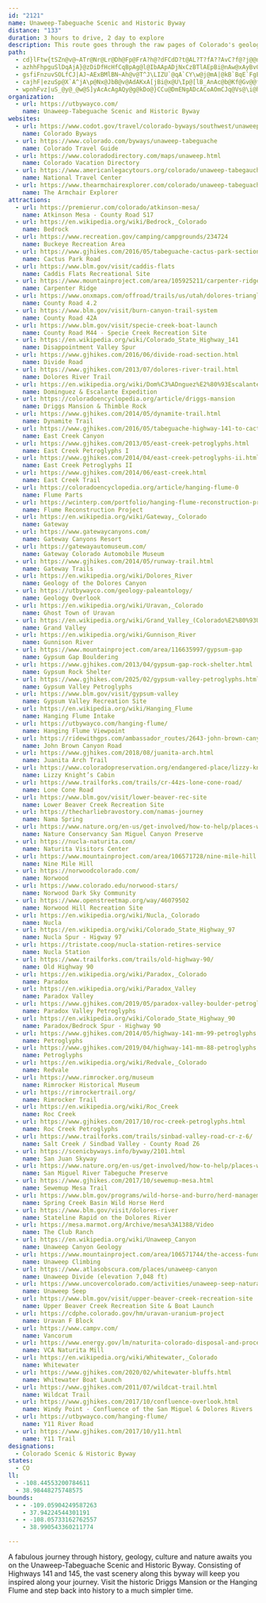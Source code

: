 ```yaml
---
id: "2121"
name: Unaweep-Tabeguache Scenic and Historic Byway
distance: "133"
duration: 3 hours to drive, 2 day to explore
description: This route goes through the raw pages of Colorado's geologic diary. It travels from the vivid desert "redbeds" of the high Dolores River Canyon, through the high plains at the foot of the San Juan Range, then back down into mountain canyons.
path:
  - cd}lFtw{tSZn@v@~ATr@Nr@Lr@Dh@Fp@FrA?h@?dFCdD?t@AL?T?fA??AvC?f@?j@@n@Dj@Fn@Hf@J`@Nf@N^T`@RXLNXXXVXPj@X~@\tTnIzHvCj@Xj@^f@d@Zf@\n@n@jBjBtFTp@nAdCpApB|AzB|@rAFH??Zb@\f@Vj@Rn@V`ARl@\n@`@^d@\x@Nb@?lB[pBB|@Hr@Lp@ZtAv@l@b@ZXV^Ph@ZfAx@fD??DnAKdAa@xAQ`AAPAn@Ht@Rp@Zd@b@Zj@ZdAf@`Bt@TJjAd@zAt@v@|@z@~AHNt@hB`AbCJThAhCn@p@n@`@|@Rv@DdEYnAXzBbA~An@pAHdEQdCKtBNlFrAdFzAbAHrDk@??n@KbADl@TpC|CdA~@vDhDlCjBvHrD`Bl@fBR`EZpB`Az@jA~@xAXb@bQ~Wj@r@dAj@tHlBjCf@fEh@ZBrBHvB?jDKnEr@zGbCzA`@`AL|AKjCQv@@|@ZzA~AlDxE|CxCj@^bCzARLrE`BzH|A`Cj@jJnBvCj@pDt@bClAnFzDfBjAdBj@|AVtBHpCA`CQb@ChC[nE{@vCMvCTjI`AhCVZDtBRtFr@t@F~@Lr@Rn@^~@t@xGhGbB|Ah@`@|@^z@RtAPbM`CpI~ApAPx@LXHXHRHRJRJPLPNNNNNLRT^Tb@pCjFr@z@d@f@x@d@pAXlAPf@F~CVx@H~@RvAl@xG|CtHzCl@Zb@Xd@b@d@n@^l@Rf@\bAX~@h@dBTp@JX??@FPZNZ\b@`@d@^\`@Zr@^t@\bA^rAh@t@VjAZr@Lp@Ff@FlADxIPbC@bE?p@Gv@GbDi@tB[hCCf@BfANtA\~CfApCrAr@^fHvBrAn@j@b@z@~@j@f@vCvB~AzAbDfEd@n@FFpBnCtAfBfAbAfBhATL~D~Bj]lRxA`A|BpB|Ax@`ANzBDnBGxANrA\bB~@|D|CjE|DhAfATTz@hAr@hAt@hBp@`C`@vCF`ADjABtCB`CLrBNlAN|@Tx@T|@l@fAf@j@bAhA^`@PRRTRRPNPN????RPPJTLTLRHb@PdA\VJRJVLRNTTRRNTV^j@~@rF`JPXNXLZL\L^L`@HZRr@\hAnEhPRp@H\L^J\Pd@vDzIRf@LVLPLRPTPTPNRNRJPJfDpAhCzAlBjArChCvDbDd@l@f@`A^xATjBPz@Rt@p@`BZnARzAj@fHRnBPhCJ|B@vAApCMxFWzBSfAe@jA}@nB{AbBqDbD{ArBmBbDqAlBk@~AoB~GsApFIhCCnD?jAFrAThAn@hBr@|AdBxDdA~AlCdEZr@^rAj@rDp@pC\p@Z`@n@n@??^^~GnDh@XbAX|Fp@|BZrAb@`Bv@rA|@jBvAz@hAlAlBl@hAh@nArChHlBrCjCrCxAx@hBh@|A^xC~@lElBxFhEnHxGnK`N~NjXr@dBnAhDzE|M^tAxAbGFTd@fBX|@`@x@lCdErFhItC~DfA|Br@xBbCxIFPvAdFPn@lCpJPn@t@lCl@~A??f@`AFLBFhJdMf@`Ar@nBb@nCTjE|AlV`@hCj@xBnBbHLf@FTrEdPlHrWrF|R^rAd@hAv@`Bz@nAt@x@zAlAdHtE|AnA`@l@TZr@fB|@nClCfIBJd@hAf@z@l@x@~@z@rBhA|@f@rAz@hAjAf@r@n@vArA`DvBnFjErKnA~Cf@nBRrAVfDLvBVtDRzB`@nCHl@RfBBN~@xFP`AVhAn@hBnA|C`C|FHR??^`AfAhDfDvMHZfDvMtFxT|AbGvA|FfAvD`@dAd@~@b@p@r@z@fAtArDrEh@z@fArB~@rBl@nAt@fBj@tBPjAb@nEz@nJJfAFrA@lCI|FGbCUfFaFfgAm@nHi@vEyB`PMrC?fDDvAJrAPfANn@Rp@Tj@??HRZj@`@l@hD~Cp@`Ap@pA\pAXvAvAnLl@fDj@`C|HrYfAbEh@zBd@tC\pCRrCtAvYZnCh@nBr@nArP|TXb@d@r@dDhFnY|a@HN??hCtDhb@fn@zCrEzAlDzLb[~EvGlS|UbBjBhAzAz@z@nAz@hBh@lBXtAh@bA^n@~@ZrCRdCe@nGiBtEcOvX{AhFcFb^iAfHk@rB}AvCcBtAeCvAaEjBwC~AkD~AsBpBqA`BgBhEwAvEoCbJGXkK|]wD`MaAfE{@~Fe@vJe@xGuEh~@kDlm@ItE?zBDnBZ|DfBlQ@`BKpASjA]hAuE~LiAbDuDtLsBtHqBxIsBlKsUj`BsBtNuCfSk@nDSrB[zDMzEAnGJdExBnm@PfEZrB\hBZtAX|@`@pAz@jB~@|AbBpBp@p@tAzAbAtAj@jAd@tAZjBRlBCfCe@nL?~@FpANx@Lh@j@dAlAzA|AdBd@n@n@x@b@bAbA~Bt@pArChE|@nBxApEV~@Nz@Fv@B|A?xADz@Hx@Rv@^~@dBjEh@jAv@fBXr@Nj@^~A^xBb@dCb@dBLZ??rA|DtDxJd@bAp@z@vApA~FfEvGxHzIbKfAx@x@d@pAd@pAP`BPjDt@~ExAhE`BxAn@lBlAnCtChAz@bA^fANx@DxBE`IUzABlBVfATfAh@bAn@~BhBpChCv@d@x@ZjB\tAZpA^dChAhCbAx@Rx@Ft@Gt@ObCq@hB_@jAMnA?xFZjBLnAEhAU|@a@x@i@tAsAzB}Br@y@t@s@x@g@~@_@~@SfBSjIy@hAKjAE`AE??lBUdBg@~Au@l@[zAs@rAWjAI~@@`BJlAF`AApAIdBY|AY`AOt@Bd@Hn@Rf@X^\j@l@^p@x@dBfK`Wr@jCd@tCAlBYtB_@lAc@rAq@rBOv@I|@GtAHtBNtAZ~A^r@n@h@fAp@^l@V`BHhCLtANhAZhAb@vAf@fA`@p@xGbInHvIbAjAhB|Bx@bAb@v@xK`UrAxCrHpObFjKfAbCt@rAv@bA`Az@hH|EpB|Ah@n@p@|@\v@`BhDbF`K`BdDrArCx@nA`ArApAtAVVLLZ\xBxB`AnAn@z@vA`CpBbDbD~ErBdDvB|CFJZb@p@dAr@hAx@x@h@f@|@j@lAd@z@X^JbAXrBj@hBr@fAr@h@b@NL~@dAn@|@x@xAvDjJdDnIn@rA`BbCnBfCb@l@`ApAx@bA`@f@hBzBt@fAd@z@l@hAnC~F\n@f@p@PPRThAjAl@v@h@`AjBjEJPd@|@p@v@fEtEt@`AVZrAvBrA|ChAfDx@lCPh@??|@vCxBfH~@~C^nA`@tBRhBFpABhB@|A@`@JjBJx@TnATz@^jAf@lAnB`EXj@^x@f@hAh@`AxAjCnAnCLRJLTX`@P\Db@ATK??PG\]hBuC~AoCxAcC`AaBv@}@z@g@n@Ox@Kj@KnEe@bAUt@Yv@c@h@_@r@s@h@u@`PgVhBmC~DoGpAoBx@cBp@oBj@kCvAkHNw@vBgKb@aBn@_Br@mAr@eAfG{HrCoDlAsAnA_AhDkBlBkA~DaDrBkBjC{BxIsHxAiAhAc@rAWbBGvANvALxB`@tEbA`BX|BHbACnAO|A_@tAo@NI`EsBxCwAx@U|@O~@CdAFb@Ht@Rt@XbF`CvCvAz@^r@RhALt@@x@Et@MnA_@p@[LI`@YnFoFhB_B`Ak@dAa@bB_@dEm@|ImAtLeBrC]zASjDi@`AYfAc@bAm@|@u@bEaEjGwGzByB`DiDjMyMz@{@z@o@`Am@vAs@jA[bAQ`AGhACjCHzA@b@E??v@IVCnBi@xAq@dDuBhEsClAs@lAe@nAYjAMv@Cz@AnKb@lAB~AIzAS|Aa@lCs@|H}BdHoBbA]z@o@j@k@t@mAZ}@ViAJ{@h@cI~@mL\}BXkA\_Ad@u@`@a@dAy@fA_@z@OjAAlAJV@vDXfd@~DbDXtBNpADhBA~AGtDi@xE{@xFaAnDo@lDm@fBe@lBo@`Bw@lAs@|Ay@`F{C|BsA~NyIdFyCfDsB|LmHlCsAdBk@hCk@rGkAzCc@~Fq@dEw@jKaDdBe@bBU`BKfFJjCD|FHvGLpCE^GdAQdA[PI|@a@xAy@`A}@bNoQxMmQh@{@d@eAl@eBzByLZeBb@yAf@qAdGaLlDuG~@wAbAmAt@m@jAw@`CaApIkChUwGzBs@xBy@~@g@l@i@j@o@t@gAjDoGdAaBv@}@ZWdAk@z@[|@QbAKv@Dz@H`APp@Xx@d@~@p@bFvEn@f@??rAfAn@d@v@^r@Lr@Dh@?dAMpEmA~@Y`A_@jAu@bAgAdAmBjFeP`CoHXq@d@aAt@cAp@u@|AkApAk@dA[xBo@xAg@tBsAnC}B|ByBl@e@l@WjAYl@E|@@d@Dd@Lj@Rl@\z@v@v@fAjJ~MfCvDtDjFtApA~AfAfBn@bBd@hF|@v@Dd@@RATA\Ef@I`@Mp@W`@S\U^[Z[V[V_@\m@\y@Rm@Ru@ToA|@wELq@Ro@LYJUNURWTSTSPK\M\M^G\E`@?`@Bb@F^LVJRLXRXZRXTZdCdF|FzLtChGd@|@d@t@^`@^\ZX\R`@Rj@Tj@NZDZD`@Bd@@n@Al@Gf@Id@Ob@O`@WTMVQl@i@n@o@nJeJzA{@tAc@|Bs@hBe@lAo@p@]hA_A|@kAp@eAl@_BpDcK~@_C~EaKdAoDl@uD^aF`@oBt@wAx@s@nA_@fA?zAPvFhCx@b@zBl@lBXpA?vAIpA]|Aq@nA_ArA}A|@aBt@wBZaBRkBFoBCeBOqB]wBqBaJOiA?gALeARq@Zq@b@e@h@]n@Q|@?j@Hp@^j@l@`@v@vNb\z@dBlAzA|@l@hAf@jB\lBJpBCtGo@pAWjAQvBi@jDkApFuBzAm@|AoAtAyAl@iAj@yAb@eBbCmO|@aHfA{KF{@F}AJqHLyBd@qBv@gBpA_BlAq@dBa@~B@|Dj@xDx@~Ar@dA~@t@nBTxBCrBm@lI[rI??AJE`EFjENnEXxGn@tDz@nCvA~BpAhAlBr@jDfAhCX|BFdBRdB^n@V|GzElF~D`Ap@b@Xd@Rb@Lh@Fb@Bb@AXAZGZG^Oj@Y^YVU\c@Vc@Tk@Na@Le@Lw@D[Bg@@aAC}@Gq@E]Mk@Mc@MYYm@a@m@]c@_@e@gAqA_@g@c@w@Us@Om@Iu@E{@KaCK}CGcCBuADuAHgCCuAKmA{@aDyAqCoAoA}AaAiAg@oAa@iASeA]aAk@sAqA}@sAq@cBm@aDW_DYgG@iDPiFd@sErAiFv@gB|@sAxAoAlBy@p@MnBInBTnAZ`Bv@nHvDrBj@fAB~@W|@c@????j@m@lAwArGqHdBuBfB{Bz@qAfAgCj@uCTmB@gCK{BGg@??SyAc@cBu@mBoHmMcBeC}C_Dk@}@{@sAyH}Oc@cBSoAIgACuBH_Cf@aIX{DVwAh@aBr@qAz@eAnAu@lAe@vBo@~AWhAGfABh@Dt@Nl@Tp@`@p@h@l@z@j@nAt@zBpAdExBbIr@rBdAxB`AhAfAbA`BjAn@ZbE`BfAVp@Bz@ElB[hEiAnC}@hBcAVSx@s@~AmBhEsGfAiBbAsB|CqGJSJSb@w@x@yA^i@`AoAlAy@lB}@bE}AvA_Ar@i@j@o@fGyG`DwD`AiA??dAkAfAcBz@wBl@{Bb@eCPyCB{AEmBQmG[}LMqG@oBJcAR{@`@w@l@u@v@q@t@e@rAe@x@Mv@Cz@Fn@Lp@Rt@`@r@j@~AnBbAvAjDbEt@t@bAv@bAb@z@P??PDdAFnAG|A[x@c@x@i@xRoP??pN{L`GiFnCyBr@i@nAaBl@]|Am@bAQl@Wx@o@p@Wb@K~@]fD?n@Dr@Nb@Z`A~@r@l@~@^~ATbAZjB`A~@\fAT~JhAlBJtBInEi@|@OxAWjAa@n@a@^a@??HGn@y@|@oBnAgEzByHP{A?mAQqASs@i@uAOi@Eq@Jm@Jg@Zc@\Yd@Ih@EXGXUPU\_AXw@d@m@p@a@DA??f@OdFw@bAUrAg@nAs@lCeBbBu@fA[dAQnAG~Si@`BCP???tGH|GLrB\~Cr@xAF|@IvAe@v@g@n@o@j@u@d@cA\kAZyB@eCUuBc@cBAA??{@aBqN}Sm@oA[yAiEc[s@eCaFkNi@aB]aBUkBAiBHeBRgBrCiOf@mCl@yB|@_DxGeSRiALkA@iAEuAMy@??CS_@{Au@}COcAIgAFkD@yAEuCKcFJuMAyBQ}BU}A??EW_@}As@wBwAqCq@yBOeAAiAJyAVwAv@uCf@gCHy@??B[DqALkBb@sBfCsJV{ADiAIcAE_@YwAW{@cAgD]eA_@cBEsA?{@HaANkA\kA^_Ab@{@pAgB~HuM~DeHhAeBT[??PSz@u@zAgAn@u@^u@r@kBVc@\a@l@m@|AiAvD}CzBaBnH}Fn@g@lBgBlBoBx@{@zEoGz@gAz@{@z@k@p@Yn@S??RGpFs@lAa@`BkA|@kAfEkHd@gA^qAbAiE??@CX_AVm@bAqAfAsAjAiAj@i@v@a@jAYnAQ~@UHA|@m@??@Az@aAh@uAzAcGLi@??XkAzBaJb@aBl@eBfF_M`AiCh@eCbAeHT_Bh@yBb@eBh@_Bn@cBh@mAjDsIbE}JjAoC\u@LS??\g@bA_AfA{@z@i@pFyCbB}@DEPK^S|@e@????tBeA|Ak@jAe@fA[dCy@bAOl@GpBItAM~Ac@j@_@n@i@tAoB~AmCr@sBTw@R_APeBLyEFaAJy@`@mBl@uAr@iArEaGb@e@n@e@r@Y|@QlBGjAE~@A~ANnAVrAj@jAt@|@r@`Az@jAz@`@Vj@XhA`@tDjAlAVpAJjAEp@I~@Wx@]bAm@pMmJx@g@`Ac@nAa@hAUpAMf@@??pGB~AHbAMv@WbHcDlB}@|AcA|DcDvAsAnAoBf@cAf@mAd@cBp@oDd@aBr@eBp@mAv@gAtAqArAcAnAk@rCcAdAu@~@iAnB_C|ByBv@_Ax@sAf@yAb@{Af@cCd@qAn@oArEuFzAqAfBgAr@g@TUp@}@n@qAhEyJnAqBdB}BzJeLlBoC~j@_~@jBuCvEcGdBsBzFgH????tBkB`BqA`@Yl@e@`B_AnAg@rA_@bB[fBO~Ig@fAMdAYv@_@rAcArBkBt@e@~@]rFmA`\uHpAa@rB{@zAw@vAy@lAy@tAiAjDwCdBoA`FuC~x@ce@`UmMt@c@tEqCfE{CzBcBtDmDdK}KpDsDbBgBvA{BdAiC`@aB~DkTRyBDwBIyBc@}CaB}HSsAMkAE{@EiA?wAFgAJqB`@oFHiAB}ACeBIqAQsAm@kEGw@Am@Bu@NcBX{CHk@Nm@l@yArJ{Tn@oA~@{@xCcBr@]x@Wv@Ef@@l@JxAj@v@XfADfAOfAStAQpA?pC\~@Jz@An@G`Ca@lF{@pLqBlBIxBP`B`@tB|@j@R??\LfAP`BDzELbAMjA]tKkF~@c@p@g@lAeAt@i@v@_@rCo@fAa@v@k@j@aAVaAxBaJ^_ABC??l@q@zAw@~EuAn@Wp@a@~@gAtBiDjCuCf@u@Zo@tBoFd@_BRcBD}AHqFFuBBwA@}ACu@??AMMoA??OiAQ{BGiCCuE@eD@w@Fo@Jm@Pm@Pa@T[Z[XMTIZE`@?l@@vBVlGt@tBPn@Dv@Aj@Gl@KhA[fAi@tC{An@a@n@o@n@y@p@iAfCoElFgHr@{@bAwAfAyB~BgF|AsDbAgCv@aClBoF`@qAViAN}@PiA^uCVcCVmC\sCV_BL}A@mBW_G?cB@y@@c@p@wHv@wKDu@??d@eHN}B^mFX}DLwAfBwLjA}HLc@~BkHVw@Ts@Lc@J_@Ja@Li@TiATaAhCiMn@iDRaBLsADmBAmBOwBeBwROkAS_A[kAYy@a@aAa@y@_AoA}@gAkF{Gi@}@k@mA_AsCYcAW{@I_ACk@?[D}@TaCB_AEaAUiAYs@q@yAsBuDg@eAm@mBMaAI_AEeABy@JkARqAnFeSVuAL{@DsA@o@IgAO_AYqAuJuXm@oBa@uB[uCImB@mBPcEEqAGm@Qw@Ss@i@aAiAgBa@s@Sk@W}@gBaLO{BCsCKeBUkA[y@k@y@qCuCo@m@g@y@o@wAa@iB}@oG{@mEsAkGYqBSeBEy@AeA?sBFaBJqAPsATiAV_A|Vov@VcAL{@B_BGoAUgAqAiDc@_BUuAImAEeABwADiAJaBn@mJHeABaA?_AEmAUkBYoAw@_DkFuT]mBKwAKqBDaBLoAPmAXoAv_@wmA`@qAf@oAj@qAp@oAr@kApEyGrSwZpCiEpRiYjC_ElAmAxR}NbP_MhIgG`CeBpBwAzAo@zAa@rCKdh@MhD@vB?dCGhB[fEiBdCsBvBgDfQc\h@oBRy@Jy@L_BDoAPmk@FkCLuAR{Ah@yBNm@`AwBz@{Ax@aA|@y@`\cZh@m@^g@\m@Xs@JYJ[Pw@PqAFaADaA?yA?S??BoM@kMBi[Aiy@Cqd@@aAFcAJw@Ls@Nm@Pk@f@eAXe@Zc@b@i@b@a@f@[l@[f@Sv@Sv@MbFAhVDr\Cn@Aj@Gp@Ox@Un@_@j@]`@_@Z[X_@j@aAXq@Tq@Po@NcALeAFwA@sAR}_A~@cnCAew@Ugh@G_OAii@@sAFoAPwA\oA`@oAb@y@b@w@nd@gu@Xe@hBwCzSm]jBwDjBoE~AuEdAsDbJic@d@{Bd@uBd@{A|@cBl@{@h@i@n@c@~@g@r@OxAS~cAWdA?\?FAb@MNKLOHOL_@Do@?kB?sB?iD?kD?S?M?qB?uB?uA?mA?yA???iA?kA?qB?yB?wB?wB?kB?oCAiJ?W?iPBqKAwFMsrBGsx@Jix@EgOB}ALuAJaAN{@TsAN}@P}@Ly@Hm@Dk@@m@CaAMgASq@Ws@_@k@]_@a@_@m@Ya@Ik@Ik@Ce@Bo@Pq@ZeA\e@F]EYKOOOQUi@Ic@Eo@?q@Di@JYV_@dA_AvBkDd@s@Ni@Je@RcAT}@Pg@Va@l@u@x@u@n@}@x@eBnBgEr@cBbAgEb@yAv@eBRs@Fq@?o@Gq@Eg@Ao@Hy@XkA^eAh@eA`@k@\_@\i@JWDa@A_@Ko@Ks@I_AEwACaA@g@Bi@BiA?u@EiAMgAGo@?o@?{@Ci@Iy@KeAAy@MaAQw@Ku@Ci@Dw@Nu@Ny@Ro@\s@f@s@nDyE|@}@pAcAlA{AzAgCb@uARy@L}@FmA@aAAgAGo@Me@O_@KO??a@m@q@iAKQIc@Ak@Fg@r@_Dr@_CnAaClJoL|BmCjC{BnAgAt@o@pA_BrCiEh@m@f@a@`RoLh@i@p@_A\w@`@uA\gAb@_Ar@eAxEkEnAuAbAmA`KwM??|HgKb@g@t@s@dAw@x@g@~Am@`ASdBMlCI??|T}@tCc@|Ae@dA_@v@]ZOjGeC`A]r@QjB[`AO`DQxAA`BFnCJ~B?tGa@dG_@nAOpAUrAa@nBq@zA}@~B}AfDkCpAiAxAqA`KoKx@s@pAk@lJcE~@c@tAsAzAwBfAmBdAu@t@[`GwC|AaAbAw@rI}JnWcUdCaB`IcFx@{@x@gAdBmCd@q@p@m@~Q}LtAyAxDyEjAuA~IwIbBkB`AyA|@{AlAwC`IaTt@oAdCcDxCoDpAoBz@yAj@u@j@i@bBoAf@o@f@_Ad@iAh@uBd@mB??`@cB`@gAZi@t@gAl@g@vB_A`@W\[b@k@Xg@Nm@h@mCV_ARg@b@q@`@i@f@e@n@[~EoAp@[t@k@d@s@`@gAPoAN_DLaALe@jA}BtBeDd@aAf@uArAqEb@{@^k@h@m@f@g@p@_@lA]t@UlA]hAo@p@q@n@cAz@cB`@m@f@a@d@Ul@OjAEbCL\@d@Ef@Mh@Wh@g@f@y@l@}AxCgHzA{Cf@s@n@m@bEcD^c@Zk@\gAn@oC\{@^i@^a@VWvCuB~@iAh@eA|@mDd@}@h@o@hCyBl@o@h@sA\kAdAmFf@cBj@oAjAsBvBmCx@oAv@aBt@yBZuAVuATwBFoABw@A{AGqBa@_G?s@?s@Fu@Lm@^_AnA{C??\_BNmA`AkTTiDZsBl@aD??xBuLVwDEuEEeCHuAZaAlCqEl@_Bf@_CxAaIDaACgAs@kJ??QcCCeA?s@HiAPyAbBkKdDmSVsA^}Ad@eAfDuFt@oAf@mAP_AHmAdAkRNkBNkAL}@Tw@fAuCLi@DYD]@c@?m@Ce@Mw@U{@k@eAk@}@]{@Q{@Ow@?gAFiAJeATmA`AaFtBeLh@eCZkAp@yAv@wA`AaBfAsBx@}Ah@{A\sAFe@
  - azhhFhpguSlDqAjA}@zDiDfHcHfCqBpAg@l@IbAApADjNxCzBTlAEpBi@nAw@xAyBvQm`@zAkCz@qAfAkAvAkApBgArCu@nCa@lAYv@Wx@]tAu@dMqHbL{GdGuEjGmGzH}HdC{BfAu@fAq@zBgApQcH~KaEr@Qv@Iv@A~@DhARvW~Gn@Hn@FdADnAA|@G|@O|I_CtF{AvAU|ASlAItBAlg@|@zCGpCMpZoCrAGtACpDA|AB~BTrCb@tHhBtAVdADpAG~CeAvAUfACdBPnAl@tRrRbFjFdFrGr@zAd@bBXtBTnBh@hC~@tBfAnAd[lX~CbCnD~BxMjHbD|B~F|FvCjCfAz@jAr@zAj@vBv@jg@fKnC\pCTbBBxACxC_@bIy@tDOdA?jBPvCp@nL|EbFtB`EpBjEfDnBlBtB`CfCpD`DvEfDbF~BnDzA`CpA`CjRz^lAxBv@dAbAfAtAjA`B`A|@`@fA^~@V`APn_@bGzBd@nAf@lAl@v@f@tAlA|@`Al@~@h@`Av@fB`@xA`@rBl@`E^rBb@tAp@bBrA`C`BfB~B`BxDdAdGx@jYlDbsB|VhDh@nBb@hFbBrAl@pC`BjBrAbBvAxAtApBbClBlCfAbBpLrWlGxNz`@t}@zUhi@x}@tsBtPb_@tw@bhBzI~RjEzJpUxh@vLhXrAxCpCnG~@pC\|A\nBT~BF`BBx@@jBCnCQnBQrAa@|BiArEuBfJu@rDm@bEy@xGqCxW{@|Hm@fFm@fEmA|GcBtGw@pCq@zBcArCeArCkAjCeAvBkAvBsBrDye@rz@mBvDq@`BQb@W~@o@nBk@`C_@hBSpAWjBSpBKpAKjBIrG|DltARnDV~CZ`DZrCf[dmB^bCr@tD^pAt@fC\|@|@nBl@hA~@|AnFfHt@~@|@z@nAbAjAh@vA\dBTxA?rAKrBc@|As@bAu@zCeDz@q@hAc@jAMbAHt@Rp@`@j@h@h@n@pApBv@zAp@pBl@|BRtARlBH|B@hBE~AQrBuAvL_RnaB{CrXsGjk@{@fJm@hI_NxsCIvCEdD{A|xAOnOCdHBhUP~fCJfkAAlBErAKzAOjA[xAa@dBs@bBw@rAkA~AkDvDoJ~JqDxDoBrBmAzAo]|^kEpEw@~@ml@vn@w@x@g@h@aBzB]p@Yx@Oh@Ij@Et@D|@J`ARp@Xn@l@|@|@bAlA~@j@d@fCjBt@r@f@~@|@dBZ^`@Pb@HjA@~Zm@`A@p@Dt@Pr@\xElCbCrA`@Xp@n@z@bBz@tBXb@ZXbAn@\R\^Zp@fD`J|@pCRpA@bBEv@g@pG]rCAn@Dp@XhBFx@?l@OtAyAdMSfCApAJvAvB~M\hAt@xAr@hAbBlB|AjAvBf@vA@rBKdBJ~B`Aj@l@v@vAXdAF|@IxAYfBcAlEk@lAaArAaInG}BrBi@p@Qd@Od@i@vA}AzD_AvBcC|CmD|DoCbDs@dA{B|Eg@hA]x@Kj@Eh@Bl@Hd@Nb@Zf@xAbBbCtCv@r@l@\z@T`BNb@J\XP`@DNH`@Ad@GZWl@{DfFa@p@Up@Mf@KrAExBHh@Nf@\\ZV^H^B|DSvDW|@Dr@T^Rv@l@bGfGx@n@`Ab@p@Pv@?f@EhA[j@MXCXCr@Er@A|DAx@@n@Bd@Dh@Jj@N`AVf@L`@H^D\Bx@BnA?\@VDTHTNPRNZJ^FZBZ?XARCXERMZMTQNWP[Jc@LoBRWFSJQNKPGRGVCb@?`@BZJ\RTNNZNf@NpA\`@P^PZTZXZZT\V`@l@jA^t@Xb@Zb@^`@d@b@jA`Ab@ZzAfA\TRVNTLVJ\D`@@Z?ZCZG\KXYl@S\MVKVI\I\E`@C^AZ@ZBj@LzAHj@Dj@Dn@@h@@b@?d@Av@A|@Cp@?t@Bx@Bt@Bj@TlCD`@B\?`@Ab@C^APALG^Kd@Mf@Of@G^EXEb@A`@A`@@b@Bb@D^F`@J\L`@P`@PZPTPRRPRNTLZJXHd@Hj@JvPdBx@Fd@H`@JXJTLRPNRPVLVLXH\F^BZ@\A\A`@Gd@Gf@]dCG`@Eb@C^A`@?^B\D^H`@N\P\PXRPPPTLZL\JlCn@pA`@^TVZN^Lh@Bb@Ap@Kr@Sf@S\oB~CS`@K\Gd@@b@@`@H\HXP\RR~FdFnEtD`@f@hHxKlJvKhApATVVJXFV?TEVONMP[JYDm@AYEa@Qg@YYiD}Bk@a@]k@Me@Ec@?a@Hg@Na@PUXQTGTCz@FdLrC~C`AjOlG~@\rBh@pHjAfPjC|OpCzEjA|_@dIzFnArCd@fGh@hZ`B`BJpB?hAC`BO~Cu@nGgBrNeExDw@xtC{a@`pA{SzIwAxBSdC@xAPxA\rLfFzBtAfBxB|AlCzBpFbCpGh@xAp@`BzAzDzAzDv@bBv@nAp@r@d@^t@d@p@XvAZzBLfC?n}@F|h@?z@BnAJdAP~@VjA`@fDhBj@Vl@RjAV|@Hl@?r@Af@E`TwCpLaB|AMdBGfBCbXG~@E|@I~F_A|Ci@bBQn@CfABnAH`LnBfBPnyANpyAGllABbLAvo@?vcC@rPDhZIhgCFz\?
  - gsfiFnzuvSOLfCJ|AJ~AExBMlBN~Ah@v@T^J\LIZU`@qA`CY\w@j@mA|@kB`BqE`FgEpEoExDsFvDgGnFcBzAmCdDsAxBmB|D{A~Dc@jAWpAwAnMQfAObBc@jEWdEGfCOdBOpACXQlAYtA}@|Cg@vA[h@cA~@q@p@Y`@O`@I\Gh@G`@?n@@d@H^H\Xz@`@|@bAvAlBvBxAfBXb@Vj@Rh@H\Hr@Fz@DfAAf@GfBUlCe@~CUjAGn@Iz@Ct@?bAM|FG~B@b@Jh@L\TXd@Z|@z@l@x@p@dAx@pAN^LZH`@Hr@Dh@@f@C`@If@Kf@Qb@kAfBi@bAc@lAk@|Ae@v@a@bAm@nAoArBi@~@oB`DUd@O`@Kb@Ih@Gf@Ad@?r@@t@Bb@F^Pj@Zr@`@r@^f@p@v@h@v@n@x@XXf@\RRV`@Zx@J\Bh@DlBHlBFrCD\X`Ad@~@Z`@d@h@|@`ATZR^J\Fb@Fv@@^Ad@I^CZ@t@Ab@QjAIn@Kx@On@Wn@[h@m@r@MZEVA`@@d@Fl@Jf@NTPL\Bh@Et@Ux@c@t@g@pAm@`Bs@nAOZ?VFZLRTV^RX\hAZf@h@r@Vf@JXH^Fb@Cf@C\_@xBa@dA]n@Uv@Kf@Kf@Eb@?Z@\Ff@Vr@T`@T`@RPPF^FX?\EZS^]Ze@v@iBLQfAw@^Wl@Y~A[VQj@m@ZOtAa@vBo@lBI??h@ExCAtC@rAJdCd@nCn@lC~@nBv@^Rf@f@h@j@nA`BTTb@XhAr@^ZZ\Zf@Zj@Th@Xz@?@F\B`@?ZEdAI~@YlBMf@c@jAkAdCyBzBaFjDyAz@{Az@WV{@f@iAf@iAZkCnBoBbAe@Nm@H_@RWRUZQ^Ob@Mb@E\A\Bb@F^Nh@`ApB|@xBh@fAf@t@b@h@l@n@~@x@zAxAVVPTNXZr@`@jAlAdEp@|Bb@lA`@|@Xl@R`@VVZXb@Rd@PfAf@rAPlAZh@?|AQ`@IPIPKTWV[NYt@}BhAgCj@qA^wA`@gBNeAZ_D\gCJqB?o@DUDQHIZO~Ak@x@MhAGp@AtAH\H\R\Z\Rz@\ZP\T`@`@R\h@bAn@`ARj@T|@j@~Bd@zAJj@R|AXhBLp@HTPVTVNRN\J^Np@Jj@Bf@B^?h@A|@@j@Bd@Bd@@~@Ax@ExBAn@D|@Hh@Hb@Nb@\z@Rh@Vh@Vj@Jf@L~@Pr@Tx@LZFPFZFd@@d@?~@@VBZHVJRXb@fBnBj@~@f@`Ab@nA~@xAd@hAXl@Td@Lb@Nr@PrAl@xCnDvUD~@DjAUfH@zBTvA`@dA^j@jCbDnM|NpAnBh@~@fM|Zl@~@\`@\b@b@h@Zd@LpAVvBJjAd@bAnAdC`BbCnJhJdAd@vDp@rFt@zHfAzDn@n@Cl@Ob@_@dGoFjBkAd@KdAE|@TrHl@fPhAnAFzCA`P?rHBbPDjSFlJg@vCe@hASr@E^?r@NJFTRVxFp@dGlAlD~AtCj@^~Af@th@dI
  - cajhF|ezuSp@X`A^jA\p@Nx@JbB@v@AdAKxA[jBi@x@U\Ip@[lB_AnAc@b@Kf@Gv@@f@Fl@Lj@VfA|@pArBrA`C~@hA|@h@~@`@fL~C~A^bBRbDHfIZhAHlARjAP|Bf@nCj@dH`Bv@Vn@Xn@ZvA`Ap@p@l@r@t@~@h@|@d@|@Zt@`@fAT`Ax@lDRx@b@dA\b@j@p@dDvCjAfAl@`ARp@Rt@Jz@Dx@Bx@Aj@GhA]nI?fAD~CVfEb@tGDtCArBGhBOjAOhA]rAa@jAyGfQsCrH_ArBiBzCqEvG{M~RqKpPi@v@g@v@}@lBk@nBc@dC}@dJy@~Ky@lJMfA]tBUhAs@xBcA`CmInQ{A`Dq@dBk@bBoErMmDrK[pAUjAYdBQfB}ChYc@|DcA`JiBvPSfCEbC@fIC~BMzCUnB_ApG{@rG_AfGwDrWyFz_@_C|PwIbo@YjB_@bBe@vAkAfDgE`Mmi@||A}R~j@_Rhi@sK`[ma@jkAgk@baB_J~W}HnTcY`y@cLb\g`AjpCqJjXuAdDeCrEuHtNmiBvfEgHbPiThg@{AtDcBnFiBnHcAnGk@rE]tCa@hFUfF_A`\C|DFpK^ba@h@z`@CpAGnAO~AKpAQrASlBMdAOdAW|@_@`Aq@`Bi@~@k@r@e@l@aAz@}Ax@gAd@qCbAsDjAmAp@oAt@kAvAkA`BgJvOqN|Ui@~@{^jn@y@`B]|@m@`B]`A_@`A_Zdz@cT`m@yYpy@g@|Ae@jBi@tCeHjc@i@vCe@hBg@rAsCrH{GbQo`ArdCWp@Qf@Kf@Kl@Ej@A`@?j@?j@Dd@Db@D`@Jd@Jb@N`@Rb@V`@VZTX\XjFrD`@\NNJNFNFPDP@R@PCVETIRINKJQJMDQDQBM?OCOCk@UWIQEO?K@OBOHKHKNIRKVS`@KNOPOJQLSFODQBQ@MAKCKEKGIMIOESESI_@GUEOGMKIKEICMAM@MFMFsFfE[VY\W`@Sb@gAvDI`@E`@C`@A`@AhGBtADnABj@Fb@DNDJDLFJHHHFJFHDJ@L@J?JAJCJEHEHIrBkBTWV_@`@w@`@oAHQHOJMLMLKLGfAo@POLQXq@f@cBDIBIDGFGFEFEFCHAHAF?H@F@HBFDDDFFDHDHBHBH@J?J?J?JAHY|A]jAg@pAq@nAmChF{@xByHzTe@bB[pBQhCUlDCbA?bAFjALrAj@vDr@nERx@R`@RVXR`@RXFb@BpLAjBM|@O`AUdD{@v@c@n@]bGkFv@g@j@[VCpG{@d@Qb@Op@o@b@u@V}@ZoA\mAb@gA`@w@j@k@~@w@vAaAvAk@`AQf@Gx@?x@@~AHlATr@Vf@Xv@f@n@l@vAtAdGpG`@Rf@Hh@?j@MrDsAj@Mj@Ir@Ct@H|D|An@Nz@Fz@Kh@MfDqA~@]hDwAj@a@RQTSVUVWX]X_@x@qA`A}AhAaBd@w@P[PYJWFWHWFUD]VgCDYDQDQFQFOHOHKLOLIDEFELEHCNCnAMRCTGPERGNGPIRMlA}@NKNIJEJEPENAP@NBPDND\NTDRBNBL@H?P?PAVEv@Mr@Kf@Gp@KvBg@TEXEXER?N@RBNDPHNLNLPRNTLPHRHPHPDTBP@P@P?PARCPEPETKXO^_@`AITGVATAT?VBXBVFTHVL\z@rBHRDTDPBR?T?RAPETEVQpACZAV?Z@VDTFRHPJNLLLJzCdCRTNPLRLTHd@B\?^Cb@K^OXWZmCbB}@r@m@p@i@|@]t@k@hBUxAMtAItCMnBM~@Qr@e@tAaBjEeFvMgApBuAfBgBfB_ApAs@dB]jBQlC{AlXSzBUlBa@rBeFjXM~@IlAD~@JbAp@nDNtA@tAQlA]|@a@x@a@b@mGhGY`@Yb@Sb@Qh@Kf@Gn@A^?^@d@Fr@\lB~@bFRdAJz@D~@@p@?n@C`@Ed@Kf@On@yDhLQl@Or@Mz@KdAIzAa@hKItAKrAKdAMjAg@|Cs@zEI|@Gv@C`A@pIBjAFt@Hl@Nd@Rp@Rb@\`@f@h@dEhDr@r@R\P`@J`@Fj@Bf@?f@Cp@c@pEMjAChA?~@Bv@Db@RfBn@vCrM`h@\`Bz@nEXfB\rBZhBb@hBhD`LvAvEz@~C\vAz@~FF\
  - wpnhFvz|uS_@y@_@w@S]yAcAcAgAQy@g@kDo@}CCu@DmENgADcACoAOmCJq@Vs@\i@h@m@p@OhBSnBm@hF{Bp@_AXw@As@Oc@eAw@g@i@M_ABw@VyBBq@G{@UeAc@cB]m@{@e@kAe@eAy@q@}@e@s@e@eAw@gD[}@{@oAkBcBsBqBaFoGk@i@kAm@kD{A{D}A}@[c@c@W]Uq@O}@N_x@Du[Au[a@}|BCqBDcn@@qIzFBxD@`H@pU?hL@hDAfKAzBA??pDOvBQrEo@vOoC|Ck@xFcAvGkAfAQvAMdAGrAChJLzIVnILr@D|@Jz@LbATn@R`@T~@b@fAn@jBlAnBvApEzCbRbM|ZfSdGdEbA|@^f@V\^r@d@jAd@jBLnAH`B?zBGdGBxBFr@Dn@Ft@P`BT`BXlCNlBHnCTbHDz@RnHDp@LnAJz@VnADR`@rAVv@j@jAP^@K
organization:
  - url: https://utbywayco.com/
    name: Unaweep-Tabeguache Scenic and Historic Byway
websites:
  - url: https://www.codot.gov/travel/colorado-byways/southwest/unaweep-tabeguache
    name: Colorado Byways
  - url: https://www.colorado.com/byways/unaweep-tabeguache
    name: Colorado Travel Guide
  - url: https://www.coloradodirectory.com/maps/unaweep.html
    name: Colorado Vacation Directory
  - url: https://www.americanlegacytours.org/colorado/unaweep-tabegauche-road-trip/
    name: National Travel Center
  - url: https://www.thearmchairexplorer.com/colorado/unaweep-tabeguache-scenic-byway.php
    name: The Armchair Explorer
attractions:
  - url: https://premierur.com/colorado/atkinson-mesa/
    name: Atkinson Mesa - County Road S17
  - url: https://en.wikipedia.org/wiki/Bedrock,_Colorado
    name: Bedrock
  - url: https://www.recreation.gov/camping/campgrounds/234724
    name: Buckeye Recreation Area
  - url: https://www.gjhikes.com/2016/05/tabeguache-cactus-park-section.html
    name: Cactus Park Road
  - url: https://www.blm.gov/visit/caddis-flats
    name: Caddis Flats Recreational Site
  - url: https://www.mountainproject.com/area/105925211/carpenter-ridge-paradise-wall
    name: Carpenter Ridge
  - url: https://www.onxmaps.com/offroad/trails/us/utah/dolores-triangle
    name: County Road 4.2
  - url: https://www.blm.gov/visit/burn-canyon-trail-system
    name: County Road 42A
  - url: https://www.blm.gov/visit/specie-creek-boat-launch
    name: County Road M44 - Specie Creek Recreation Site
  - url: https://en.wikipedia.org/wiki/Colorado_State_Highway_141
    name: Disappointment Valley Spur
  - url: https://www.gjhikes.com/2016/06/divide-road-section.html
    name: Divide Road
  - url: https://www.gjhikes.com/2013/07/dolores-river-trail.html
    name: Dolores River Trail
  - url: https://en.wikipedia.org/wiki/Dom%C3%ADnguez%E2%80%93Escalante_expedition
    name: Dominguez & Escalante Expedition
  - url: https://coloradoencyclopedia.org/article/driggs-mansion
    name: Driggs Mansion & Thimble Rock
  - url: https://www.gjhikes.com/2014/05/dynamite-trail.html
    name: Dynamite Trail
  - url: https://www.gjhikes.com/2016/05/tabeguache-highway-141-to-cactus-park.html
    name: East Creek Canyon
  - url: https://www.gjhikes.com/2013/05/east-creek-petroglyphs.html
    name: East Creek Petroglyphs I
  - url: https://www.gjhikes.com/2014/04/east-creek-petroglyphs-ii.html
    name: East Creek Petroglyphs II
  - url: https://www.gjhikes.com/2014/06/east-creek.html
    name: East Creek Trail
  - url: https://coloradoencyclopedia.org/article/hanging-flume-0
    name: Flume Parts
  - url: https://wcinterp.com/portfolio/hanging-flume-reconstruction-project/
    name: Flume Reconstruction Project
  - url: https://en.wikipedia.org/wiki/Gateway,_Colorado
    name: Gateway
  - url: https://www.gatewaycanyons.com/
    name: Gateway Canyons Resort
  - url: https://gatewayautomuseum.com/
    name: Gateway Colorado Automobile Museum
  - url: https://www.gjhikes.com/2014/05/runway-trail.html
    name: Gateway Trails
  - url: https://en.wikipedia.org/wiki/Dolores_River
    name: Geology of the Dolores Canyon
  - url: https://utbywayco.com/geology-paleantology/
    name: Geology Overlook
  - url: https://en.wikipedia.org/wiki/Uravan,_Colorado
    name: Ghost Town of Uravan
  - url: https://en.wikipedia.org/wiki/Grand_Valley_(Colorado%E2%80%93Utah)
    name: Grand Valley
  - url: https://en.wikipedia.org/wiki/Gunnison_River
    name: Gunnison River
  - url: https://www.mountainproject.com/area/116635997/gypsum-gap
    name: Gypsum Gap Bouldering
  - url: https://www.gjhikes.com/2013/04/gypsum-gap-rock-shelter.html
    name: Gypsum Rock Shelter
  - url: https://www.gjhikes.com/2025/02/gypsum-valley-petroglyphs.html
    name: Gypsum Valley Petroglyphs
  - url: https://www.blm.gov/visit/gypsum-valley
    name: Gypsum Valley Recreation Site
  - url: https://en.wikipedia.org/wiki/Hanging_Flume
    name: Hanging Flume Intake
  - url: https://utbywayco.com/hanging-flume/
    name: Hanging Flume Viewpoint
  - url: https://ridewithgps.com/ambassador_routes/2643-john-brown-canyon-gateway-gravel
    name: John Brown Canyon Road
  - url: https://www.gjhikes.com/2018/08/juanita-arch.html
    name: Juanita Arch Trail
  - url: https://www.coloradopreservation.org/endangered-place/lizzy-knights-cabin/
    name: Lizzy Knight’s Cabin
  - url: https://www.trailforks.com/trails/cr-44zs-lone-cone-road/
    name: Lone Cone Road
  - url: https://www.blm.gov/visit/lower-beaver-rec-site
    name: Lower Beaver Creek Recreation Site
  - url: https://thecharliebravostory.com/namas-journey
    name: Nama Spring
  - url: https://www.nature.org/en-us/get-involved/how-to-help/places-we-protect/san-miguel-canyon-preserve/
    name: Nature Conservancy San Miguel Canyon Preserve
  - url: https://nucla-naturita.com/
    name: Naturita Visitors Center
  - url: https://www.mountainproject.com/area/106571728/nine-mile-hill
    name: Nine Mile Hill
  - url: https://norwoodcolorado.com/
    name: Norwood
  - url: https://www.colorado.edu/norwood-stars/
    name: Norwood Dark Sky Community
  - url: https://www.openstreetmap.org/way/46079502
    name: Norwood Hill Recreation Site
  - url: https://en.wikipedia.org/wiki/Nucla,_Colorado
    name: Nucla
  - url: https://en.wikipedia.org/wiki/Colorado_State_Highway_97
    name: Nucla Spur - Higway 97
  - url: https://tristate.coop/nucla-station-retires-service
    name: Nucla Station
  - url: https://www.trailforks.com/trails/old-highway-90/
    name: Old Highway 90
  - url: https://en.wikipedia.org/wiki/Paradox,_Colorado
    name: Paradox
  - url: https://en.wikipedia.org/wiki/Paradox_Valley
    name: Paradox Valley
  - url: https://www.gjhikes.com/2019/05/paradox-valley-boulder-petroglyphs.html
    name: Paradox Valley Petroglyphs
  - url: https://en.wikipedia.org/wiki/Colorado_State_Highway_90
    name: Paradox/Bedrock Spur - Highway 90
  - url: https://www.gjhikes.com/2014/05/highway-141-mm-99-petroglyphs.html
    name: Petroglyphs
  - url: https://www.gjhikes.com/2019/04/highway-141-mm-88-petroglyphs.html
    name: Petroglyphs
  - url: https://en.wikipedia.org/wiki/Redvale,_Colorado
    name: Redvale
  - url: https://www.rimrocker.org/museum
    name: Rimrocker Historical Museum
  - url: https://rimrockertrail.org/
    name: Rimrocker Trail
  - url: https://en.wikipedia.org/wiki/Roc_Creek
    name: Roc Creek
  - url: https://www.gjhikes.com/2017/10/roc-creek-petroglyphs.html
    name: Roc Creek Petroglyphs
  - url: https://www.trailforks.com/trails/sinbad-valley-road-cr-z-6/
    name: Salt Creek / Sindbad Valley - County Road Z6
  - url: https://scenicbyways.info/byway/2101.html
    name: San Juan Skyway
  - url: https://www.nature.org/en-us/get-involved/how-to-help/places-we-protect/san-miguel-river-tabeguache-preserve/
    name: San Miguel River Tabeguche Preserve
  - url: https://www.gjhikes.com/2017/10/sewemup-mesa.html
    name: Sewemup Mesa Trail
  - url: https://www.blm.gov/programs/wild-horse-and-burro/herd-management/herd-management-areas/colorado/spring-creek
    name: Spring Creek Basin Wild Horse Herd
  - url: https://www.blm.gov/visit/dolores-river
    name: Stateline Rapid on the Dolores River
  - url: https://mesa.marmot.org/Archive/mesa%3A1388/Video
    name: The Club Ranch
  - url: https://en.wikipedia.org/wiki/Unaweep_Canyon
    name: Unaweep Canyon Geology
  - url: https://www.mountainproject.com/area/106571744/the-access-fund-trailhead
    name: Unaweep Climbing
  - url: https://www.atlasobscura.com/places/unaweep-canyon
    name: Unaweep Divide (elevation 7,048 ft)
  - url: https://www.uncovercolorado.com/activities/unaweep-seep-natural-area/
    name: Unaweep Seep
  - url: https://www.blm.gov/visit/upper-beaver-creek-recreation-site
    name: Upper Beaver Creek Recreation Site & Boat Launch
  - url: https://cdphe.colorado.gov/hm/uravan-uranium-project
    name: Uravan F Block
  - url: https://www.campv.com/
    name: Vancorum
  - url: https://www.energy.gov/lm/naturita-colorado-disposal-and-processing-sites
    name: VCA Naturita Mill
  - url: https://en.wikipedia.org/wiki/Whitewater,_Colorado
    name: Whitewater
  - url: https://www.gjhikes.com/2020/02/whitewater-bluffs.html
    name: Whitewater Boat Launch
  - url: https://www.gjhikes.com/2011/07/wildcat-trail.html
    name: Wildcat Trail
  - url: https://www.gjhikes.com/2017/10/confluence-overlook.html
    name: Windy Point - Confluence of the San Miguel & Dolores Rivers
  - url: https://utbywayco.com/hanging-flume/
    name: Y11 River Road
  - url: https://www.gjhikes.com/2017/10/y11.html
    name: Y11 Trail
designations:
  - Colorado Scenic & Historic Byway
states:
  - CO
ll:
  - -108.44553200784611
  - 38.98448275748575
bounds:
  - - -109.05904249587263
    - 37.94224544301191
  - - -108.05733162762557
    - 38.990543360211774

---
```


A fabulous journey through history, geology, culture and nature awaits you on the Unaweep-Tabeguache Scenic and Historic Byway.  Consisting of Highways 141 and 145, the vast scenery along this byway will keep you inspired along your journey.  Visit the historic Driggs Mansion or the Hanging Flume and step back into history to a much simpler time.
